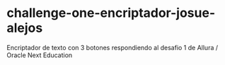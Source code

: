 # challenge-one-encriptador-josue-alejos
Encriptador de texto con 3 botones respondiendo al desafio 1 de Allura / Oracle Next Education
